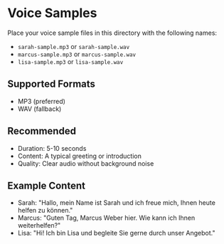 # Voice Samples

Place your voice sample files in this directory with the following names:

- `sarah-sample.mp3` or `sarah-sample.wav`
- `marcus-sample.mp3` or `marcus-sample.wav`
- `lisa-sample.mp3` or `lisa-sample.wav`

## Supported Formats
- MP3 (preferred)
- WAV (fallback)

## Recommended
- Duration: 5-10 seconds
- Content: A typical greeting or introduction
- Quality: Clear audio without background noise

## Example Content
- Sarah: "Hallo, mein Name ist Sarah und ich freue mich, Ihnen heute helfen zu können."
- Marcus: "Guten Tag, Marcus Weber hier. Wie kann ich Ihnen weiterhelfen?"
- Lisa: "Hi! Ich bin Lisa und begleite Sie gerne durch unser Angebot." 